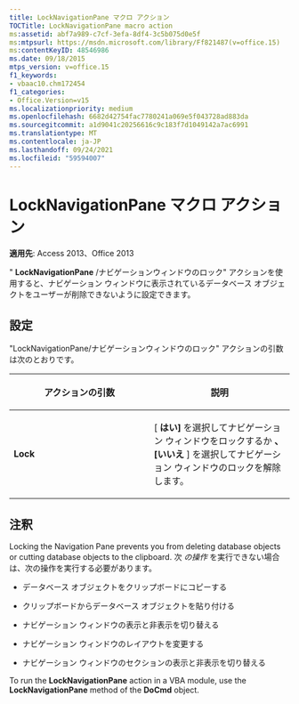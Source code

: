 ```yaml
---
title: LockNavigationPane マクロ アクション
TOCTitle: LockNavigationPane macro action
ms:assetid: abf7a989-c7cf-3efa-8df4-3c5b075d0e5f
ms:mtpsurl: https://msdn.microsoft.com/library/Ff821487(v=office.15)
ms:contentKeyID: 48546986
ms.date: 09/18/2015
mtps_version: v=office.15
f1_keywords:
- vbaac10.chm172454
f1_categories:
- Office.Version=v15
ms.localizationpriority: medium
ms.openlocfilehash: 6682d42754fac7780241a069e5f043728ad883da
ms.sourcegitcommit: a1d9041c20256616c9c183f7d1049142a7ac6991
ms.translationtype: MT
ms.contentlocale: ja-JP
ms.lasthandoff: 09/24/2021
ms.locfileid: "59594007"
---
```

# <a name="locknavigationpane-macro-action"></a>LockNavigationPane マクロ アクション


**適用先**: Access 2013、Office 2013

" **LockNavigationPane** /ナビゲーションウィンドウのロック" アクションを使用すると、ナビゲーション ウィンドウに表示されているデータベース オブジェクトをユーザーが削除できないように設定できます。

## <a name="setting"></a>設定

"LockNavigationPane/ナビゲーションウィンドウのロック" アクションの引数は次のとおりです。

<table>
<colgroup>
<col style="width: 50%" />
<col style="width: 50%" />
</colgroup>
<thead>
<tr class="header">
<th><p>アクションの引数</p></th>
<th><p>説明</p></th>
</tr>
</thead>
<tbody>
<tr class="odd">
<td><p><strong>Lock</strong></p></td>
<td><p>[ <strong>はい]</strong> を選択してナビゲーション ウィンドウをロックするか <strong>、[いいえ</strong> ] を選択してナビゲーション ウィンドウのロックを解除します。</p></td>
</tr>
</tbody>
</table>


## <a name="remarks"></a>注釈

Locking the Navigation Pane prevents you from deleting database objects or cutting database objects to the clipboard. 次 *の操作* を実行できない場合は、次の操作を実行する必要があります。

  - データベース オブジェクトをクリップボードにコピーする

  - クリップボードからデータベース オブジェクトを貼り付ける

  - ナビゲーション ウィンドウの表示と非表示を切り替える

  - ナビゲーション ウィンドウのレイアウトを変更する

  - ナビゲーション ウィンドウのセクションの表示と非表示を切り替える

To run the **LockNavigationPane** action in a VBA module, use the **LockNavigationPane** method of the **DoCmd** object.

